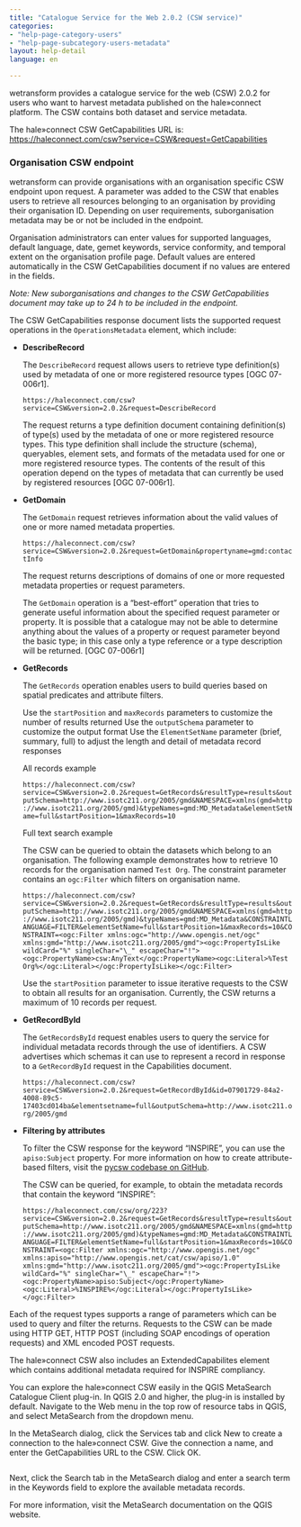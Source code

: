 ```yaml
---
title: "Catalogue Service for the Web 2.0.2 (CSW service)"
categories:
- "help-page-category-users"
- "help-page-subcategory-users-metadata"
layout: help-detail
language: en

---
```


wetransform provides a catalogue service for the web (CSW) 2.0.2 for users who want to harvest metadata published on the hale»connect platform. The CSW contains both dataset and service metadata.

The hale»connect CSW GetCapabilities URL is: https://haleconnect.com/csw?service=CSW&request=GetCapabilities

### **Organisation CSW endpoint**
wetransform can provide organisations with an organisation specific CSW endpoint upon request. A parameter was added to the CSW that enables users to retrieve all resources belonging to an organisation by providing their organisation ID. Depending on user requirements, suborganisation metadata may be or not be included in the endpoint.

Organisation administrators can enter values for supported languages, default language, date, gemet keywords, service conformity, and temporal extent on the organisation profile page. Default values are entered automatically in the CSW GetCapabilities document if no values are entered in the fields.

*Note: New suborganisations and changes to the CSW GetCapabilities document may take up to 24 h to be included in the endpoint.*

The CSW GetCapabilities response document lists the supported request operations in the ``OperationsMetadata`` element, which include:

* **DescribeRecord**

  The ``DescribeRecord`` request allows users to retrieve type definition(s) used by metadata of one or more registered resource types [OGC 07-006r1].

    ``https://haleconnect.com/csw?service=CSW&version=2.0.2&request=DescribeRecord``

  The request returns a type definition document containing definition(s) of type(s) used by the metadata of one or
  more registered resource types. This type definition shall include the structure (schema), queryables, element sets, and formats of the metadata used for one or more registered resource types. The contents of the result of this operation depend on the types of metadata that can currently be used by registered resources [OGC 07-006r1].

* **GetDomain**

  The ``GetDomain`` request retrieves information about the valid values of one or more named metadata properties.

    ``https://haleconnect.com/csw?service=CSW&version=2.0.2&request=GetDomain&propertyname=gmd:contactInfo``

  The request returns descriptions of domains of one or more requested metadata properties or request parameters.

  The ``GetDomain`` operation is a “best-effort” operation that tries to generate useful information about the specified request parameter or property. It is possible that a catalogue may not be able to determine anything about the values of a property or request parameter beyond the basic type; in this case only a type reference or a type description will be returned. [OGC 07-006r1]

* **GetRecords**

  The ``GetRecords`` operation enables users to build queries based on spatial predicates and attribute filters.

    Use the ``startPosition`` and ``maxRecords`` parameters to customize the number of results returned
    Use the ``outputSchema`` parameter to customize the output format
    Use the ``ElementSetName`` parameter (brief, summary, full) to adjust the length and detail of metadata record responses

  All records example

    ``https://haleconnect.com/csw?service=CSW&version=2.0.2&request=GetRecords&resultType=results&outputSchema=http://www.isotc211.org/2005/gmd&NAMESPACE=xmlns(gmd=http://www.isotc211.org/2005/gmd)&typeNames=gmd:MD_Metadata&elementSetName=full&startPosition=1&maxRecords=10``

  Full text search example

  The CSW can be queried to obtain the datasets which belong to an organisation. The following example demonstrates how to retrieve 10 records for the organisation named ```Test Org```. The constraint parameter contains an ```ogc:Filter``` which filters on organisation name.

    ``https://haleconnect.com/csw?service=CSW&version=2.0.2&request=GetRecords&resultType=results&outputSchema=http://www.isotc211.org/2005/gmd&NAMESPACE=xmlns(gmd=http://www.isotc211.org/2005/gmd)&typeNames=gmd:MD_Metadata&CONSTRAINTLANGUAGE=FILTER&elementSetName=full&startPosition=1&maxRecords=10&CONSTRAINT=<ogc:Filter xmlns:ogc="http://www.opengis.net/ogc" xmlns:gmd="http://www.isotc211.org/2005/gmd"><ogc:PropertyIsLike wildCard="%" singleChar="\_" escapeChar="!"><ogc:PropertyName>csw:AnyText</ogc:PropertyName><ogc:Literal>%Test Org%</ogc:Literal></ogc:PropertyIsLike></ogc:Filter>``

  Use the ``startPosition`` parameter to issue iterative requests to the CSW to obtain all results for an organisation. Currently, the CSW returns a maximum of 10 records per request.

* **GetRecordById**

  The ``GetRecordsById`` request enables users to query the service for individual metadata records through the use of identifiers. A CSW advertises which schemas it can use to represent a record in response to a ``GetRecordById`` request in the Capabilities document.

  ``https://haleconnect.com/csw?service=CSW&version=2.0.2&request=GetRecordById&id=07901729-84a2-4008-89c5-17403cd014ba&elementsetname=full&outputSchema=http://www.isotc211.org/2005/gmd``

* **Filtering by attributes**

  To filter the CSW response for the keyword “INSPIRE”, you can use the ``apiso:Subject`` property. For more information on how to create attribute-based filters, visit the [pycsw codebase on GitHub](https://github.com/geopython/pycsw/blob/70f1a19f764757a459501ae59f75982a50a14acb/pycsw/plugins/profiles/apiso/apiso.py#L65).

  The CSW can be queried, for example, to obtain the metadata records that contain the keyword “INSPIRE”:

  ``https://haleconnect.com/csw/org/223?service=CSW&version=2.0.2&request=GetRecords&resultType=results&outputSchema=http://www.isotc211.org/2005/gmd&NAMESPACE=xmlns(gmd=http://www.isotc211.org/2005/gmd)&typeNames=gmd:MD_Metadata&CONSTRAINTLANGUAGE=FILTER&elementSetName=full&startPosition=1&maxRecords=10&CONSTRAINT=<ogc:Filter xmlns:ogc="http://www.opengis.net/ogc" xmlns:apiso="http://www.opengis.net/cat/csw/apiso/1.0" xmlns:gmd="http://www.isotc211.org/2005/gmd"><ogc:PropertyIsLike wildCard="%" singleChar="\_" escapeChar="!"><ogc:PropertyName>apiso:Subject</ogc:PropertyName><ogc:Literal>%INSPIRE%</ogc:Literal></ogc:PropertyIsLike></ogc:Filter>``

Each of the request types supports a range of parameters which can be used to query and filter the returns. Requests to the CSW can be made using HTTP GET, HTTP POST (including SOAP encodings of operation requests) and XML encoded POST requests.   

The hale»connect CSW also includes an ExtendedCapabilites element which contains additional metadata required for INSPIRE compliancy.

You can explore the hale»connect CSW easily in the QGIS MetaSearch Catalogue Client plug-in. In QGIS 2.0 and higher, the plug-in is installed by default. Navigate to the Web menu in the top row of resource tabs in QGIS, and select MetaSearch from the dropdown menu.

In the MetaSearch dialog, click the Services tab and click New to create a connection to the hale»connect CSW. Give the connection a name, and enter the GetCapabilities URL to the CSW. Click OK.

<img src="/images/help/en/csw.png" alt="" title="Adding a new CSW connection in QGIS" class="img-responsive center-block"/>

Next, click the Search tab in the MetaSearch dialog and enter a search term in the Keywords field to explore the available metadata records.

For more information, visit the MetaSearch documentation on the QGIS website.
